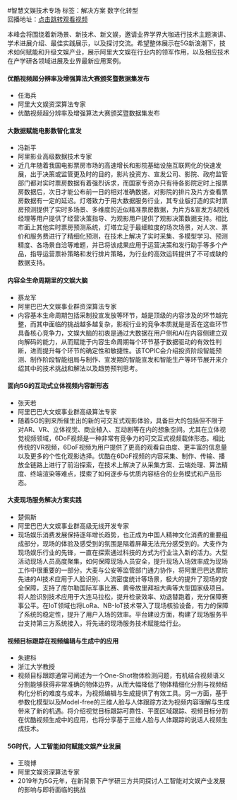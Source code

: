 #智慧文娱技术专场标签：<kbd>解决方案</kbd> <kbd>数字化转型</kbd><br>回播地址：[点击跳转观看视频](https://alhlsvodhls08.e.vhall.com/mp4record/IntelligentEntertainmentTechnologies.mp4)本峰会将围绕着新场景、新技术、新文娱，邀请业界学界大咖进行技术主题演讲、学术进展介绍、最佳实践展示，以及探讨交流。希望整体展示在5G新浪潮下，技术如何赋能和升级文娱产业，展示阿里大文娱在行业内的领军作用，以及相应技术在产学研各领域进展及业界最新应用案例。#### 优酷视频超分辨率及增强算法大赛颁奖暨数据集发布* 任海兵* 阿里大文娱资深算法专家*  优酷视频超分辨率及增强算法大赛颁奖暨数据集发布#### 大数据赋能电影数智化宣发* 冯新平* 阿里影业高级数据技术专家*  近几年随着我国电影票房市场的高速增长和影院基础设施互联网化的快速发展，出于决策或监管更及时的目的，影片投资方、宣发公司、影院、政府监管部门都对实时票房数据有着强烈诉求，而国家专资办只有待各影院定时上报票房数据后，次日才能公布前一日的相对准确数据，对影院的排片及片方查看票房数据有一定的延迟。灯塔致力于用大数据服务行业，其专业版打造的实时票房预测提供了实时多场景、多维度的近似精准票房数据，为片方&宣发方&院线经理等用户提供了经营决策指导、为观影用户提供了观影决策数据支持。相比市面上其他实时票房预测系统，灯塔立足于最细粒度的场次场景，对人次、票价和服务费进行了精细化预测，在技术上解决了实时采集、多模型学习、预测精度、各场景自洽等难题，并已将该成果应用于运营决策和发行助手等多个产品，指导运营票补策略和发行排片策略，为行业的高效运转提供了不可或缺的数据支持。#### 内容全生命周期里的文娱大脑* 蔡龙军* 阿里巴巴大文娱事业群资深算法专家* 内容基本生命周期包括采制投宣发放等环节，越是顶级的内容涉及的环节越完整，而其中面临的挑战越多越复杂，影视行业的竞争本质就是是否在这些环节具备核心竞争力，文娱大脑的初衷是通过大数据在用户侧和AI在内容侧建立双向解码的能力，从而赋能于内容生命周期每个环节基于数据驱动的有效性判断，进而提升每个环节的确定性和敏捷性。该TOPIC会介绍投资阶段智能预测、制作阶段智能组局与制作、宣发期的智能宣发和智能生产等环节展开来介绍其中的技术挑战和解法以及趋势预判思考。 #### 面向5G的互动式立体视频内容新形态* 张天若* 阿里巴巴大文娱事业群高级算法专家*  随着5G的到来所催生出的新的可交互式观影体验，具备巨大的包括但不限于对AR、VR、立体视觉、商业植入、互动剧等在内的想象空间。尤其在立体视觉视频领域，6DoF视频是一种非常有竞争力的可交互式视频载体形态。相比传统的VR视频，6DoF视频为用户提供了更高的观看自由度、更丰富的信息量以及更多的个性化观影选择。优酷在6DoF视频的内容采集、制作、传输、播放全链路上进行了前沿探索，在技术上解决了从采集方案、云端处理、算法精度、终端渲染等难点，摸索了如何逐步与优质内容结合的业务模式和产品形态。#### 大麦现场服务解决方案实践* 楚佩斯* 阿里巴巴大文娱事业群高级无线开发专家*  现场娱乐消费发展保持逐年增长趋势，也正成为中国人精神文化消费的重要组成部分，现场的体验及感受到的氛围是隔着屏幕无法充分感受到的。大麦作为现场娱乐行业的先锋，一直在探索通过科技的方式为行业注入新的活力。大型活动现场人员高度聚集，如何保障现场人员安全，提升现场入场效率成为现场工作中很重要的一部分。大麦与公安等监管部门通力协作，将阿里巴巴达摩院先进的AI技术应用于人脸识别、人流密度统计等场景，极大的提升了现场的安全保障，支持了库尔勒国际军事比赛、黄帝故里拜祖大典等大型国家级项目。将人脸识别技术应用于大连马拉松，提升检录效率、劝退替跑着，充分保障赛事公平。在IoT领域也将LoRa、NB-IoT技术带入了现场核验设备，有力的保障了系统的稳定性，提升了用户入场的效率。平台建设方面，构建了现场服务平台支持第三方系统接入，将先进的现场服务技术赋能给行业。#### 视频目标跟踪在视频编辑与生成中的应用* 朱建科* 浙江大学教授* 视频目标跟踪通常可阐述为一个One-Shot物体检测问题，有机结合视频语义分割能够获得非常准确的物体边界，从而大幅降低了物体精细化分割与视频结构化分析的难度与成本，为视频编辑与生成提供了有效工具。另一方面，基于参数化模型以及Model-free的三维人脸与人体跟踪方法为视频内容理解与生成带来了新的机遇。将介绍视觉目标跟踪可靠性、平面区域跟踪、视频目标分割在优酷视频生成中的应用，也将分享基于三维人脸与人体跟踪的说话人视频生成技术。#### 5G时代，人工智能如何赋能文娱产业发展* 王晓博* 阿里文娱资深算法专家* 2019年为5G元年，在新背景下产学研三方共同探讨人工智能对文娱产业发展的影响与即将面临的挑战 